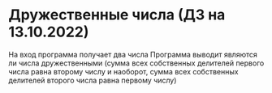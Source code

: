# Дружественные числа (ДЗ на 13.10.2022)
На вход программа получает два числа
Программа выводит являются ли числа дружественными (сумма всех собственных делителей первого числа равна второму числу и наоборот, сумма всех собственных делителей второго числа равна первому числу)
